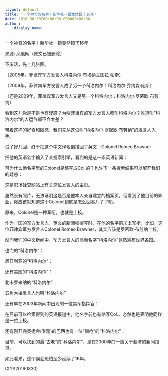 ```yaml
---
layout: default
title: '一个神奇的名字！新华社一错竟然错了16年'
date: 2016-08-30T00:00:00.000000+08:00
author:
    display_name: 
---
```


一个神奇的名字！新华社一错竟然错了16年

来源: 凤凰网（原文已被删除）

不废话，先上几张图。

（2005年，菲律宾军方发言人科洛内尔·布埃纳文图拉·帕斯）

（2009年，菲律宾军方发言人成了另一个科洛内尔：科洛内尔·乔纳森·庞斯）

（还是2009年，菲律宾军方发言人又是另一个科洛内尔：科洛内尔·罗密欧·布劳纳）

看到这儿你是不是也有疑惑？为啥菲律宾的军方发言人都叫科洛内尔？难道叫“科洛内尔”的人运气都不会太差？

带着这样的好奇和困惑，我们先从这位叫“科洛内尔·罗密欧·布劳纳”的发言人入手。

试了好几回，终于把这个中文译名倒推回了英文：Colonel Romeo Brawner

把他的英语名字输入了某搜索引擎，看到的是这一条英语新闻：

可为什么他名字里的Colonel是缩写成Col.的？也许下一条搜索结果可以解开我们的疑惑：

这是职场社交网站上有关这位发言人的主页。

虽然没有照片，无法证明这是否是他本人亲自建立的档案页，但看到了他目前的职业，你应该就知道这个Colonel到底是怎么回事儿了了吧。

原来，Colonel是一种军衔，也就是上校。

作为一国的军方发言人，英文的新闻稿撰写时，在他的名字前加上军衔，比如，这位菲律宾军方发言人Colonel Romeo Brawner，其实应该是罗密欧·布劳纳上校。

然而我们的中文新闻中，军方发言人的高频名字“科洛内尔”竟然遍布世界各国。

也门的“科洛内尔”：

尼日利亚的“科洛内尔”：

还有美国的“科洛内尔”：

北卡罗来纳的“科洛内尔”

五角大楼发言人也叫“科洛内尔”

还有早在2003年新闻中出现的一位美军指挥官：

在目前可以检索得到的英语报道中，他名字前也有缩写Col.，必然也是表明他同样是一位上校。

还有刚开完奥运会(专题)的巴西也有一位“躺枪”的“科洛内尔”：

目前，可以找到的最“古老”的“科洛内尔”，是在2000年的一篇关于斐济的新闻报道。

如此看来，这个误会恐怕至少延续了16年。

(XYS20160830)


